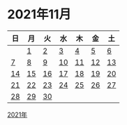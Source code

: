 # 2021年11月

|日|月|火|水|木|金|土|
|--|--|--|--|--|--|--|
||[1](./01.md)|[2](./02.md)|[3](./03.md)|[4](./04.md)|[5](./05.md)|[6](./06.md)|
|[7](./07.md)|[8](./08.md)|[9](./09.md)|[10](./10.md)|[11](./11.md)|[12](./12.md)|[13](./13.md)|
|[14](./14.md)|[15](./15.md)|[16](./16.md)|[17](./17.md)|[18](./18.md)|[19](./19.md)|[20](./20.md)|
|[21](./21.md)|[22](./22.md)|[23](./23.md)|[24](./24.md)|[25](./25.md)|[26](./26.md)|[27](./27.md)|
|[28](./28.md)|[29](./29.md)|[30](./30.md)||||||

[2021年](../README.md)
